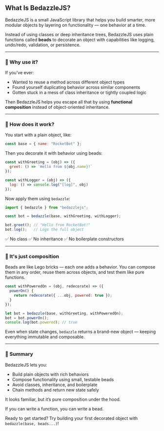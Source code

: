 ## What Is BedazzleJS?

BedazzleJS is a small JavaScript library that helps you build smarter, more modular objects by layering on functionality — one behavior at a time.

Instead of using classes or deep inheritance trees, BedazzleJS uses plain functions called **beads** to decorate an object with capabilities like logging, undo/redo, validation, or persistence.

---

### 🤔 Why use it?

If you've ever:

- Wanted to reuse a method across different object types
- Found yourself duplicating behavior across similar components
- Gotten stuck in a mess of class inheritance or tightly coupled logic

Then BedazzleJS helps you escape all that by using **functional composition** instead of object-oriented inheritance.

---

### 🧱 How does it work?

You start with a plain object, like:

```js
const base = { name: "RocketBot" };
```

Then you decorate it with behavior using beads:

```js
const withGreeting = (obj) => ({
  greet: () => `Hello from ${obj.name}!`
});

const withLogger = (obj) => ({
  log: () => console.log("[log]", obj)
});
```

Now apply them using `bedazzle`:

```js
import { bedazzle } from "bedazzlejs";

const bot = bedazzle(base, withGreeting, withLogger);

bot.greet(); // "Hello from RocketBot!"
bot.log();   // Logs the full object
```

✅ No class
✅ No inheritance
✅ No boilerplate constructors

---

### 🔄 It's just composition

Beads are like Lego bricks — each one adds a behavior. You can compose them in any order, reuse them across objects, and test them like pure functions.

```js
const withPoweredOn = (obj, redecorate) => ({
  powerOn() {
    return redecorate({ ...obj, powered: true });
  }
});

let bot = bedazzle(base, withGreeting, withPoweredOn);
bot = bot.powerOn();
console.log(bot.powered); // true
```

Even when state changes, `bedazzle` returns a brand-new object — keeping everything immutable and composable.

---

### 🧩 Summary

BedazzleJS lets you:

- Build plain objects with rich behaviors
- Compose functionality using small, testable beads
- Avoid classes, inheritance, and boilerplate
- Chain methods and return new state safely

It looks familiar, but it’s pure composition under the hood.

If you can write a function, you can write a bead.

Ready to get started? Try building your first decorated object with `bedazzle(base, beads...)`!

